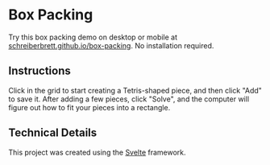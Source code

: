# Box Packing
Try this box packing demo on desktop or mobile at [schreiberbrett.github.io/box-packing](schreiberbrett.github.io/box-packing). No installation required.

## Instructions
Click in the grid to start creating a Tetris-shaped piece, and then click "Add" to save it. After adding a few pieces, click "Solve", and the computer will figure out how to fit your pieces into a rectangle.

## Technical Details
This project was created using the [Svelte](https://svelte.dev/) framework.
